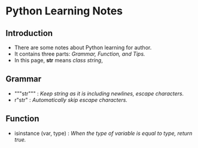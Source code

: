 # Python Learning Notes

## Introduction
- There are some notes about Python learning for author.
- It contains three parts: *Grammar, Function, and Tips.*
- In this page, **str** means *class string*, 

## Grammar
- """str""" : *Keep string as it is including newlines, escape characters.*
-    r"str" : *Automatically skip escape characters.*

## Function
- isinstance (var, type) : *When the type of variable is equal to type, return true.*
